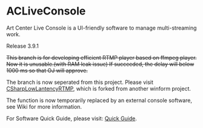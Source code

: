 # ACLiveConsole
Art Center Live Console is a UI-friendly software to manage multi-streaming work.

Release 3.9.1

<s>This branch is for developing efficient RTMP player based on ffmpeg player. Now it is unusable.(with RAM leak issue)
If succeeded, the delay will below 1000 ms so that OJ will approve.</s>

The branch is now seperated from this project. Please visit [CSharpLowLantencyRTMP](https://github.com/LogCreative/CSharpLowLantencyRTMP), which is forked from another winform project.

The function is now temporarily replaced by an external console software, see Wiki for more information.

For Software Quick Guide, please visit: [Quick Guide](https://github.com/LogCreative/ACLiveConsole/wiki).
